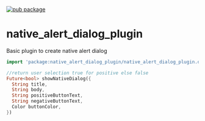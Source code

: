 [![pub package](https://img.shields.io/pub/v/native_alert_dialog_plugin.svg)](https://pub.dartlang.org/packages/native_alert_dialog_plugin) 

# native_alert_dialog_plugin

Basic plugin to create native alert dialog

```dart
import 'package:native_alert_dialog_plugin/native_alert_dialog_plugin.dart';

//return user selection true for positive else false
Future<bool> showNativeDialog({
  String title, 
  String body,
  String positiveButtonText,
  String negativeButtonText,
  Color buttonColor,
})
```
